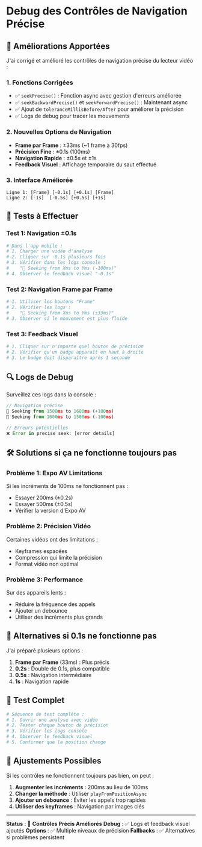 # Debug des Contrôles de Navigation Précise

## 🔧 Améliorations Apportées

J'ai corrigé et amélioré les contrôles de navigation précise du lecteur vidéo :

### 1. **Fonctions Corrigées**
- ✅ `seekPrecise()` : Fonction async avec gestion d'erreurs améliorée
- ✅ `seekBackwardPrecise()` et `seekForwardPrecise()` : Maintenant async
- ✅ Ajout de `toleranceMillisBefore/After` pour améliorer la précision
- ✅ Logs de debug pour tracer les mouvements

### 2. **Nouvelles Options de Navigation**
- **Frame par Frame** : ±33ms (~1 frame à 30fps)
- **Précision Fine** : ±0.1s (100ms)
- **Navigation Rapide** : ±0.5s et ±1s
- **Feedback Visuel** : Affichage temporaire du saut effectué

### 3. **Interface Améliorée**
```
Ligne 1: [Frame] [-0.1s] [+0.1s] [Frame]
Ligne 2: [-1s]  [-0.5s] [+0.5s] [+1s]
```

## 🧪 Tests à Effectuer

### Test 1: Navigation ±0.1s
```bash
# Dans l'app mobile :
# 1. Charger une vidéo d'analyse
# 2. Cliquer sur -0.1s plusieurs fois
# 3. Vérifier dans les logs console :
#    "🎯 Seeking from Xms to Yms (-100ms)"
# 4. Observer le feedback visuel "-0.1s"
```

### Test 2: Navigation Frame par Frame
```bash
# 1. Utiliser les boutons "Frame"
# 2. Vérifier les logs :
#    "🎯 Seeking from Xms to Yms (±33ms)"
# 3. Observer si le mouvement est plus fluide
```

### Test 3: Feedback Visuel
```bash
# 1. Cliquer sur n'importe quel bouton de précision
# 2. Vérifier qu'un badge apparaît en haut à droite
# 3. Le badge doit disparaître après 1 seconde
```

## 🔍 Logs de Debug

Surveillez ces logs dans la console :

```javascript
// Navigation précise
🎯 Seeking from 1500ms to 1600ms (+100ms)
🎯 Seeking from 1600ms to 1500ms (-100ms)

// Erreurs potentielles
❌ Error in precise seek: [error details]
```

## 🛠️ Solutions si ça ne fonctionne toujours pas

### Problème 1: Expo AV Limitations
Si les incréments de 100ms ne fonctionnent pas :
- Essayer 200ms (±0.2s)
- Essayer 500ms (±0.5s)
- Vérifier la version d'Expo AV

### Problème 2: Précision Vidéo
Certaines vidéos ont des limitations :
- Keyframes espacées
- Compression qui limite la précision
- Format vidéo non optimal

### Problème 3: Performance
Sur des appareils lents :
- Réduire la fréquence des appels
- Ajouter un debounce
- Utiliser des incréments plus grands

## 🎯 Alternatives si 0.1s ne fonctionne pas

J'ai préparé plusieurs options :

1. **Frame par Frame** (33ms) : Plus précis
2. **0.2s** : Double de 0.1s, plus compatible
3. **0.5s** : Navigation intermédiaire
4. **1s** : Navigation rapide

## 📱 Test Complet

```bash
# Séquence de test complète :
# 1. Ouvrir une analyse avec vidéo
# 2. Tester chaque bouton de précision
# 3. Vérifier les logs console
# 4. Observer le feedback visuel
# 5. Confirmer que la position change
```

## 🔧 Ajustements Possibles

Si les contrôles ne fonctionnent toujours pas bien, on peut :

1. **Augmenter les incréments** : 200ms au lieu de 100ms
2. **Changer la méthode** : Utiliser `playFromPositionAsync`
3. **Ajouter un debounce** : Éviter les appels trop rapides
4. **Utiliser des keyframes** : Navigation par images clés

---

**Status** : 🔧 **Contrôles Précis Améliorés**
**Debug** : ✅ Logs et feedback visuel ajoutés
**Options** : ✅ Multiple niveaux de précision
**Fallbacks** : ✅ Alternatives si problèmes persistent